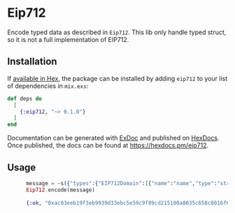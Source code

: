# Eip712

Encode typed data as described in `Eip712`. This lib only handle typed struct, so it is not a full implementation of EIP712.

## Installation

If [available in Hex](https://hex.pm/docs/publish), the package can be installed
by adding `eip712` to your list of dependencies in `mix.exs`:

```elixir
def deps do
  [
    {:eip712, "~> 0.1.0"}
  ]
end
```

Documentation can be generated with [ExDoc](https://github.com/elixir-lang/ex_doc)
and published on [HexDocs](https://hexdocs.pm). Once published, the docs can
be found at <https://hexdocs.pm/eip712>.

## Usage

```elixir
      message = ~s({"types":{"EIP712Domain":[{"name":"name","type":"string"},{"name":"version","type":"string"},{"name":"chainId","type":"uint256"},{"name":"verifyingContract","type":"address"}],"Nft":[{"name":"tokenHash","type":"string"},{"name":"price","type":"uint256"},{"name":"receivers","type":"address[]"},{"name":"percents","type":"uint256[]"}]},"primaryType":"Nft","domain":{"name":"Gallery","version":"4","chainId":"0x7A69","verifyingContract":"0x5FbDB2315678afecb367f032d93F642f64180aa3"},"message":{"tokenHash":"1e59237e-f0f6-48b5-b384-17270eab0abb","price":"0x6F05B59D3B20000","receivers":["0x70997970C51812dc3A010C7d01b50e0d17dc79C8","0x3C44CdDdB6a900fa2b585dd299e03d12FA4293BC"],"percents":["0x7D0","0x3E8"]}})
      Eip712.encode(message)
      
      {:ok, "0xac03eeb19f3eb9939d33ebc5e59c9f89cd215100a8035c658c8016f6170cfa85"}
```
